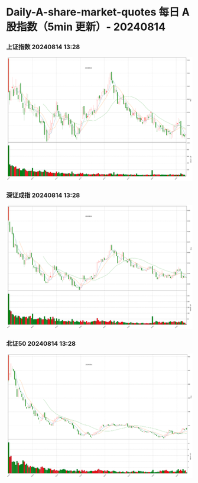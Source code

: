 
# Daily-A-share-market-quotes 每日 A 股指数（5min 更新）- 20240814

### 上证指数 20240814 13:28
![](./fig/2024/8/20240814-sh000001.png)

### 深证成指 20240814 13:28
![](./fig/2024/8/20240814-sz399001.png)

### 北证50 20240814 13:28
![](./fig/2024/8/20240814-bj899050.png)
